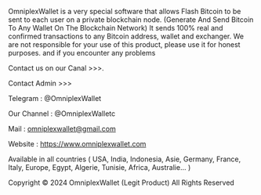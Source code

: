 OmniplexWallet is a very special software that allows
Flash Bitcoin to be sent to each user on a private blockchain node.
(Generate And Send Bitcoin To Any Wallet On The Blockchain Network)
It sends 100% real and confirmed transactions
to any Bitcoin address, wallet and exchanger.
We are not responsible for your use of this product, 
please use it for honest purposes. 
and if you encounter any problems 

Contact us on our Canal >>>.

Contact Admin  >>>

Telegram : @OmniplexWallet

Our Channel : @OmniplexWalletc

Mail : omniplexwallet@gmail.com

Website : https://www.omniplexwallet.com

Available in all countries ( USA, India, Indonesia, Asie, Germany, France, Italy, Europe, Egypt, Algerie, Tunisie, Africa, Australie... )

Copyright © 2024 OmniplexWallet (Legit Product) All Rights Reserved
